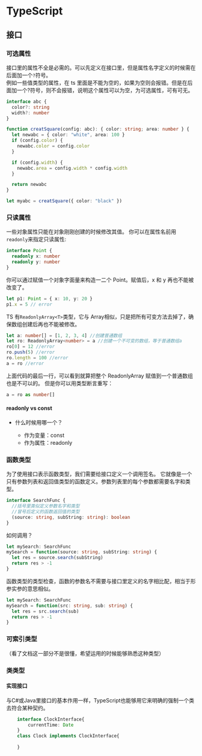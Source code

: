 # TypeScript

## 接口

### 可选属性

接口里的属性不全是必需的。可以先定义在接口里，但是属性名字定义的时候需在后面加一个`?`符号。  
例如一些值类型的属性，在 ts 里面是不能为空的，如果为空则会报错。但是在后面加一个?符号，则不会报错，说明这个属性可以为空，为可选属性，可有可无。

```ts
interface abc {
  color?: string
  width?: number
}

function creatSquare(config: abc): { color: string; area: number } {
  let newabc = { color: "white", area: 100 }
  if (config.color) {
    newabc.color = config.color
  }

  if (config.width) {
    newabc.area = config.width * config.width
  }

  return newabc
}

let myabc = creatSquare({ color: "black" })
```

### 只读属性

一些对象属性只能在对象刚刚创建的时候修改其值。 你可以在属性名前用`readonly`来指定只读属性:

```ts
interface Point {
  readonly x: number
  readonly y: number
}
```

你可以通过赋值一个对象字面量来构造一二个 Point。赋值后，x 和 y 再也不能被改变了。

```ts
let p1: Point = { x: 10, y: 20 }
p1.x = 5 // error
```

TS 有`ReadonlyArray<T>`类型，它与 Array<T>相似，只是把所有可变方法去掉了，确保数组创建后再也不能被修改。

```ts
let a: number[] = [1, 2, 3, 4] //创建普通数组
let ro: ReadonlyArray<number> = a //创建一个不可变的数组，等于普通数组a
ro[0] = 12 //error
ro.push(5) //error
ro.length = 100 //error
a = ro //error
```

上面代码的最后一行，可以看到就算把整个 ReadonlyArray 赋值到一个普通数组也是不可以的。 但是你可以用类型断言重写：

```ts
a = ro as number[]
```

#### readonly vs const

- 什么时候用哪一个？

  - 作为变量：const
  - 作为属性：readonly

### 函数类型

为了使用接口表示函数类型，我们需要给接口定义一个调用签名。 它就像是一个只有参数列表和返回值类型的函数定义。参数列表里的每个参数都需要名字和类型。

```ts
interface SearchFunc {
  //括号里类似定义参数名字和类型
  //冒号后定义的函数返回值的类型
  (source: string, subString: string): boolean
}
```

如何调用？

```ts
let mySearch: SearchFunc
mySearch = function(source: string, subString: string) {
  let res = source.search(subString)
  return res > -1
}
```

函数类型的类型检查，函数的参数名不需要与接口里定义的名字相比配，相当于形参实参的意思相似。

```ts
let mySearch: SearchFunc
mySearch = function(src: string, sub: string) {
  let res = src.search(sub)
  return res > -1
}
```

### 可索引类型

（看了文档这一部分不是很懂，希望运用的时候能够熟悉这种类型） 

### 类类型

#### 实现接口
与C#或Java里接口的基本作用一样，TypeScript也能够用它来明确的强制一个类去符合某种契约。
```ts
    interface ClockInterface{
        currentTime: Date
    }
    class Clock implements ClockInterface{
        
    }
```
